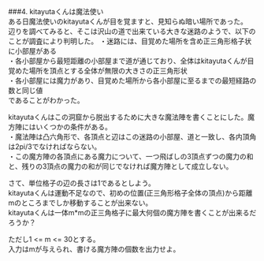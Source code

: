 ###4. kitayutaくんは魔法使い  
ある日魔法使いのkitayutaくんが目を覚ますと、見知らぬ暗い場所であった。  
辺りを調べてみると、そこは沢山の道で出来ている大きな迷路のようで、以下のことが調査により判明した。   ・迷路には、目覚めた場所を含め正三角形格子状に小部屋がある  
・各小部屋から最短距離の小部屋まで道が通じており、全体はkitayutaくんが目覚めた場所を頂点とする全体が無限の大きさの正三角形状  
・各小部屋には魔力があり、目覚めた場所から各小部屋に至るまでの最短経路の数と同じ値  
であることがわかった。  

  
kitayutaくんはこの洞窟から脱出するために大きな魔法陣を書くことにした。魔方陣にはいくつかの条件がある。  
・魔法陣は凸六角形で、各頂点と辺はこの迷路の小部屋、道と一致し、各内頂角は2pi/3でなければならない。  
・この魔方陣の各頂点にある魔力について、一つ飛ばしの3頂点ずつの魔力の和と、残りの3頂点の魔力の和が同じでなければ魔方陣として成立しない。  
  
さて、単位格子の辺の長さは1であるとしよう。  
kitayutaくんは運動不足なので、初めの位置(正三角形格子全体の頂点)から距離mのところまでしか移動することが出来ない。  
kitayutaくんは一体m*mの正三角格子に最大何個の魔方陣を書くことが出来るだろうか？  

  
ただし1 <= m <= 30とする。  
入力はmが与えられ、書ける魔方陣の個数を出力せよ。
